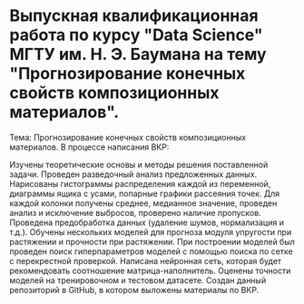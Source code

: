 # Выпускная квалификационная работа по курсу "Data Science" МГТУ им. Н. Э. Баумана на тему "Прогнозирование конечных свойств композиционных материалов".
Тема: Прогнозирование конечных свойств композиционных материалов.
В процессе написания ВКР:

Изучены теоретические основы и методы решения поставленной задачи.
Проведен разведочный анализ предложенных данных. Нарисованы гистограммы распределения каждой из переменной, диаграммы ящика с усами, попарные графики рассеяния точек. Для каждой колонки получены среднее, медианное значение, проведен анализ и исключение выбросов, проверено наличие пропусков.
Проведена предобработка данных (удаление шумов, нормализация и т.д.).
Обучены нескольких моделей для прогноза модуля упругости при растяжении и прочности при растяжении. При построении моделей был проведен поиск гиперпараметров моделей с помощью поиска по сетке с перекрестной проверкой.
Написана нейронная сеть, которая будет рекомендовать соотношение матрица-наполнитель.
Оценены точности моделей на тренировочном и тестовом датасете.
Создан данный репозиторий в GitHub, в котором выложены материалы по ВКР.
